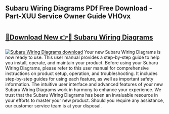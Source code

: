 ## Subaru Wiring Diagrams PDf Free Download - Part-XUU Service Owner Guide VHOvx

# <h2><a href="http://dfsvrp8.blite.top/?on=Subaru+Wiring+Diagrams">🔗Download New 👉🔴 Subaru Wiring Diagrams</a></h2>

[![Subaru Wiring Diagrams download](https://i.imgur.com/lujVjoI.png)](http://dfsvrp8.blite.top/?on=Subaru+Wiring+Diagrams)
Your new Subaru Wiring Diagrams is now ready to use. This user manual provides a step-by-step guide to help you install, operate, and maintain your product. Before using your Subaru Wiring Diagrams, please refer to this user manual for comprehensive instructions on product setup, operation, and troubleshooting. It includes step-by-step guides for using each feature, as well as important safety information. The intuitive user interface and advanced features of your new Subaru Wiring Diagrams work in harmony to enhance your experience. We trust that the Subaru Wiring Diagrams has been an invaluable resource in your efforts to master your new product. Should you require any assistance, our customer service team is at your disposal.
